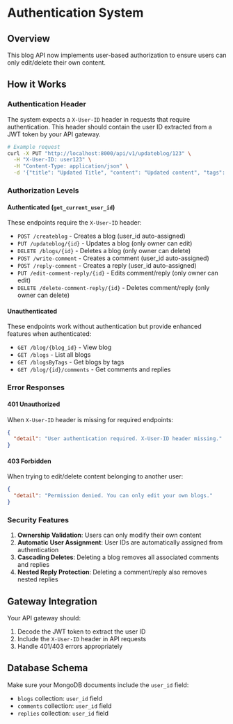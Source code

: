# Authentication System

## Overview

This blog API now implements user-based authorization to ensure users can only edit/delete their own content.

## How it Works

### Authentication Header

The system expects a `X-User-ID` header in requests that require authentication. This header should contain the user ID extracted from a JWT token by your API gateway.

```bash
# Example request
curl -X PUT "http://localhost:8000/api/v1/updateblog/123" \
  -H "X-User-ID: user123" \
  -H "Content-Type: application/json" \
  -d '{"title": "Updated Title", "content": "Updated content", "tags": [1,2]}'
```

### Authorization Levels

#### Authenticated (`get_current_user_id`)

These endpoints require the `X-User-ID` header:

- `POST /createblog` - Creates a blog (user_id auto-assigned)
- `PUT /updateblog/{id}` - Updates a blog (only owner can edit)
- `DELETE /blogs/{id}` - Deletes a blog (only owner can delete)
- `POST /write-comment` - Creates a comment (user_id auto-assigned)
- `POST /reply-comment` - Creates a reply (user_id auto-assigned)
- `PUT /edit-comment-reply/{id}` - Edits comment/reply (only owner can edit)
- `DELETE /delete-comment-reply/{id}` - Deletes comment/reply (only owner can delete)

#### Unauthenticated

These endpoints work without authentication but provide enhanced features when authenticated:

- `GET /blog/{blog_id}` - View blog
- `GET /blogs` - List all blogs
- `GET /blogsByTags` - Get blogs by tags
- `GET /blog/{id}/comments` - Get comments and replies

### Error Responses

#### 401 Unauthorized

When `X-User-ID` header is missing for required endpoints:

```json
{
  "detail": "User authentication required. X-User-ID header missing."
}
```

#### 403 Forbidden

When trying to edit/delete content belonging to another user:

```json
{
  "detail": "Permission denied. You can only edit your own blogs."
}
```

### Security Features

1. **Ownership Validation**: Users can only modify their own content
2. **Automatic User Assignment**: User IDs are automatically assigned from authentication
3. **Cascading Deletes**: Deleting a blog removes all associated comments and replies
4. **Nested Reply Protection**: Deleting a comment/reply also removes nested replies

## Gateway Integration

Your API gateway should:

1. Decode the JWT token to extract the user ID
2. Include the `X-User-ID` header in API requests
3. Handle 401/403 errors appropriately

## Database Schema

Make sure your MongoDB documents include the `user_id` field:

- `blogs` collection: `user_id` field
- `comments` collection: `user_id` field  
- `replies` collection: `user_id` field
